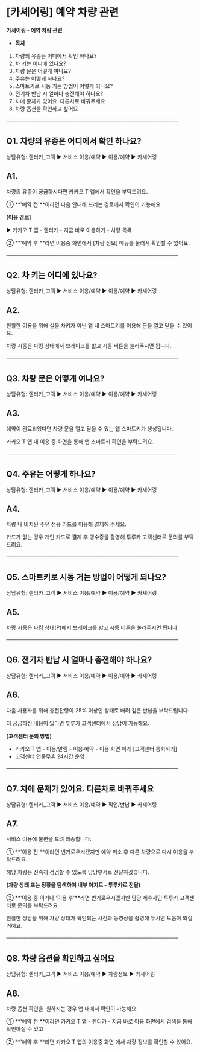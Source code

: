 # [카셰어링] 예약 차량 관련

**카셰어링 - 예약 차량 관련**

* **목차**

1. 차량의 유종은 어디에서 확인 하나요?
2. 차 키는 어디에 있나요?
3. 차량 문은 어떻게 여나요?
4. 주유는 어떻게 하나요?
5. 스마트키로 시동 거는 방법이 어떻게 되나요?
6. 전기차 반납 시 얼마나 충전해야 하나요?
7. 차에 문제가 있어요. 다른차로 바꿔주세요
8. 차량 옵션을 확인하고 싶어요

──────────────────────────────────────────────

**Q1. 차량의 유종은 어디에서 확인 하나요?**
----------------------------

상담유형: 렌터카\_고객 ▶ 서비스 이용/예약 ▶ 이용/예약 ▶ 카셰어링

**A1.**
-------

차량의 유종이 궁금하시다면 카카오 T 앱에서 확인을 부탁드려요.

① **'예약 전'**이라면 다음 안내해 드리는 경로에서 확인이 가능해요.

**[이용 경로]**

▶ 카카오 T 앱 - 렌터카 - 지금 바로 이용하기 - 차량 목록

② **'예약 후'**라면 이용중 화면에서 [차량 정보] 메뉴를 눌러서 확인할 수 있어요.

**──────────────────────────────────────────────**

**Q2. 차 키는 어디에 있나요?**
---------------------

상담유형: 렌터카\_고객 ▶ 서비스 이용/예약 ▶ 이용/예약 ▶ 카셰어링

**A2.**
-------

원활한 이용을 위해 실물 차키가 아닌 앱 내 스마트키를 이용해 문을 열고 닫을 수 있어요.

차량 시동은 파킹 상태에서 브레이크를 밟고 시동 버튼을 눌러주시면 됩니다.

**──────────────────────────────────────────────**

**Q3. 차량 문은 어떻게 여나요?**
----------------------

상담유형: 렌터카\_고객 ▶ 서비스 이용/예약 ▶ 이용/예약 ▶ 카셰어링

**A3.**
-------

예약이 완료되었다면 차량 문을 열고 닫을 수 있는 앱 스마트키가 생성됩니다.

카카오 T 앱 내 이용 중 화면을 통해 앱 스마트키 확인을 부탁드려요.

**──────────────────────────────────────────────**

**Q4. 주유는 어떻게 하나요?**
--------------------

상담유형: 렌터카\_고객 ▶ 서비스 이용/예약 ▶ 이용/예약 ▶ 카셰어링

**A4.**
-------

차량 내 비치된 주유 전용 카드를 이용해 결제해 주세요.

카드가 없는 경우 개인 카드로 결제 후 영수증을 촬영해 투루카 고객센터로 문의를 부탁드려요.

**──────────────────────────────────────────────**

**Q5. 스마트키로 시동 거는 방법이 어떻게 되나요?**
--------------------------------

상담유형: 렌터카\_고객 ▶ 서비스 이용/예약 ▶ 이용/예약 ▶ 카셰어링

**A5.**
-------

차량 시동은 파킹 상태(P)에서 브레이크를 밟고 시동 버튼을 눌러주시면 됩니다.

**──────────────────────────────────────────────**

**Q6. 전기차 반납 시 얼마나 충전해야 하나요?**
------------------------------

상담유형: 렌터카\_고객 ▶ 서비스 이용/예약 ▶ 이용/예약 ▶ 카셰어링

**A6.**
-------

다음 사용자를 위해 충전잔량이 25% 이상인 상태로 배려 깊은 반납을 부탁드립니다.

더 궁금하신 내용이 있다면 투루카 고객센터에서 상담이 가능해요.

**[고객센터 문의 방법]**  
- 카카오 T 앱 - 이용/알림 - 이용∙예약 - 이용 화면 아래 [고객센터 통화하기]  
- 고객센터 연중무휴 24시간 운영

**──────────────────────────────────────────────**

**Q7. 차에 문제가 있어요. 다른차로 바꿔주세요**
------------------------------

상담유형: 렌터카\_고객 ▶ 서비스 이용/예약 ▶ 픽업/반납 ▶ 카셰어링

**A7.**
-------

서비스 이용에 불편을 드려 죄송합니다.

① **'이용 전'**이라면 번거로우시겠지만 예약 취소 후 다른 차량으로 다시 이용을 부탁드려요.

해당 차량은 신속히 점검할 수 있도록 담당부서로 전달하겠습니다.

**(차량 상태 또는 정황을 탐색하여 내부 아지트 - 투루카로 전달)**

② **'이용 중'이거나 '이용 후'**라면 번거로우시겠지만 담당 제휴사인 투루카 고객센터로 문의를 부탁드려요.

원활한 상담을 위해 차량 상태가 확인되는 사진과 동영상을 촬영해 두시면 도움이 되실 거예요.

**──────────────────────────────────────────────**

**Q8. 차량 옵션을 확인하고 싶어요**
-----------------------

상담유형: 렌터카\_고객 ▶ 서비스 이용/예약 ▶ 차량정보 ▶ 카셰어링

**A8.**
-------

차량 옵션 확인을  원하시는 경우 앱 내에서 확인이 가능해요.

① **'예약 전'**이라면 카카오 T 앱 - 렌터카 - 지금 바로 이용 화면에서 검색을 통해 확인하실 수 있고

② **'예약 후'**라면 카카오 T 앱의 이용중 화면 에서 차량 정보를 확인할 수 있어요.